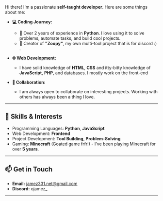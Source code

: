 Hi there! I'm a passionate **self-taught developer**. Here are some things about me:

- **💻 Coding Journey:** 
  - 🌟 Over 2 years of experience in **Python**. I love using it to solve problems, automate tasks, and build cool projects.
  - 🔧 Creator of **"Zoopy"**, my own multi-tool project that is for discord :) .

- **🌐 Web Development:**  
  - I have solid knowledge of **HTML**, **CSS** and itty-bitty knowledge of  **JavaScript**, **PHP**, and databases. I mostly work on the front-end  

- **🤝 Collaboration:**  
  - I am always open to collaborate on interesting projects. Working with others has always been a thing I love.

---

## 🚀 Skills & Interests  
- Programming Languages: **Python**, **JavaScript**  
- Web Development: **Frontend**  
- Project Development: **Tool Building**, **Problem-Solving**  
- Gaming: **Minecraft** (Goated game frfr!)   - I've been playing Minecraft for over **5 years**.

---

## 📫 Get in Touch  
- **Email:** jamez331.net@gmail.com    
- **Discord:** ojamez_

---
